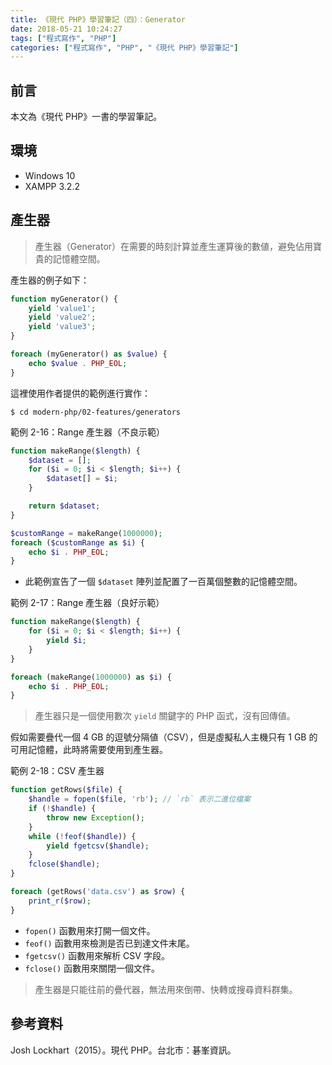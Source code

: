 ```yaml
---
title: 《現代 PHP》學習筆記（四）：Generator
date: 2018-05-21 10:24:27
tags: ["程式寫作", "PHP"]
categories: ["程式寫作", "PHP", "《現代 PHP》學習筆記"]
---
```


## 前言
本文為《現代 PHP》一書的學習筆記。

## 環境
- Windows 10
- XAMPP 3.2.2

## 產生器
> 產生器（Generator）在需要的時刻計算並產生運算後的數値，避免佔用寶貴的記憶體空間。

產生器的例子如下：
```PHP
function myGenerator() {
    yield 'value1';
    yield 'value2';
    yield 'value3';
}

foreach (myGenerator() as $value) {
    echo $value . PHP_EOL;
}
```
這裡使用作者提供的範例進行實作：
```
$ cd modern-php/02-features/generators
```
範例 2-16：Range 產生器（不良示範）
```PHP
function makeRange($length) {
    $dataset = [];
    for ($i = 0; $i < $length; $i++) {
        $dataset[] = $i;
    }

    return $dataset;
}

$customRange = makeRange(1000000);
foreach ($customRange as $i) {
    echo $i . PHP_EOL;
}
```
- 此範例宣告了一個 `$dataset` 陣列並配置了一百萬個整數的記憶體空間。

範例 2-17：Range 產生器（良好示範）
```PHP
function makeRange($length) {
    for ($i = 0; $i < $length; $i++) {
        yield $i;
    }
}

foreach (makeRange(1000000) as $i) {
    echo $i . PHP_EOL;
}
```
> 產生器只是一個使用數次 `yield` 關鍵字的 PHP 函式，沒有回傳値。

假如需要疊代一個 4 GB 的逗號分隔値（CSV），但是虛擬私人主機只有 1 GB 的可用記憶體，此時將需要使用到產生器。

範例 2-18：CSV 產生器
```PHP
function getRows($file) {
    $handle = fopen($file, 'rb'); // `rb` 表示二進位檔案
    if (!$handle) {
        throw new Exception();
    }
    while (!feof($handle)) {
        yield fgetcsv($handle);
    }
    fclose($handle);
}

foreach (getRows('data.csv') as $row) {
    print_r($row);
}
```
- `fopen()` 函數用來打開一個文件。
- `feof()` 函數用來檢測是否已到達文件末尾。
- `fgetcsv()` 函數用來解析 CSV 字段。
- `fclose()` 函數用來關閉一個文件。

> 產生器是只能往前的疊代器，無法用來倒帶、快轉或搜尋資料群集。

## 參考資料
Josh Lockhart（2015）。現代 PHP。台北市：碁峯資訊。